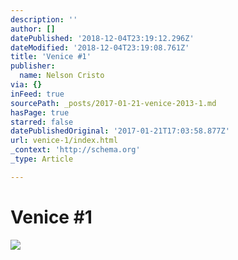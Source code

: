 ```yaml
---
description: ''
author: []
datePublished: '2018-12-04T23:19:12.296Z'
dateModified: '2018-12-04T23:19:08.761Z'
title: 'Venice #1'
publisher:
  name: Nelson Cristo
via: {}
inFeed: true
sourcePath: _posts/2017-01-21-venice-2013-1.md
hasPage: true
starred: false
datePublishedOriginal: '2017-01-21T17:03:58.877Z'
url: venice-1/index.html
_context: 'http://schema.org'
_type: Article

---
```

# Venice \#1
![](https://the-grid-user-content.s3-us-west-2.amazonaws.com/8b05d8ec-4110-4b83-92e0-eadfef75efab.jpg)